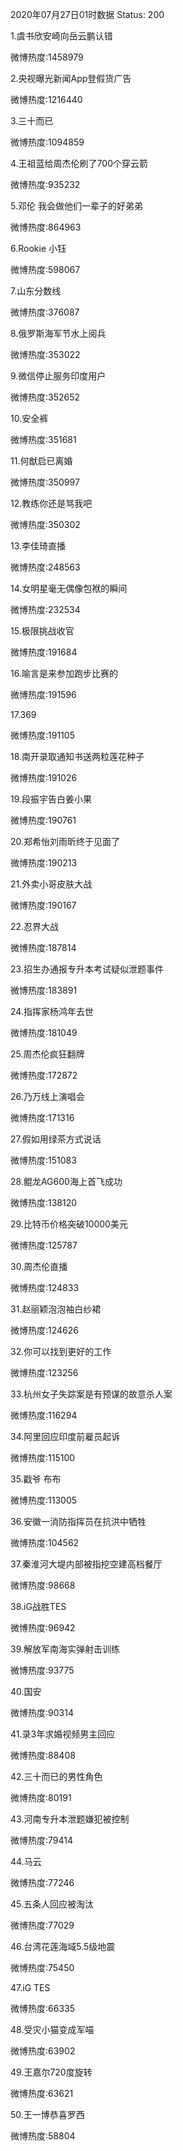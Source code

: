 2020年07月27日01时数据
Status: 200

1.虞书欣安崎向岳云鹏认错

微博热度:1458979

2.央视曝光新闻App登假货广告

微博热度:1216440

3.三十而已

微博热度:1094859

4.王祖蓝给周杰伦刷了700个穿云箭

微博热度:935232

5.邓伦 我会做他们一辈子的好弟弟

微博热度:864963

6.Rookie 小钰

微博热度:598067

7.山东分数线

微博热度:376087

8.俄罗斯海军节水上阅兵

微博热度:353022

9.微信停止服务印度用户

微博热度:352652

10.安全裤

微博热度:351681

11.何猷启已离婚

微博热度:350997

12.教练你还是骂我吧

微博热度:350302

13.李佳琦直播

微博热度:248563

14.女明星毫无偶像包袱的瞬间

微博热度:232534

15.极限挑战收官

微博热度:191684

16.喻言是来参加跑步比赛的

微博热度:191596

17.369

微博热度:191105

18.南开录取通知书送两粒莲花种子

微博热度:191026

19.段振宇告白姜小果

微博热度:190761

20.郑希怡刘雨昕终于见面了

微博热度:190213

21.外卖小哥皮肤大战

微博热度:190167

22.忍界大战

微博热度:187814

23.招生办通报专升本考试疑似泄题事件

微博热度:183891

24.指挥家杨鸿年去世

微博热度:181049

25.周杰伦疯狂翻牌

微博热度:172872

26.乃万线上演唱会

微博热度:171316

27.假如用绿茶方式说话

微博热度:151083

28.鲲龙AG600海上首飞成功

微博热度:138120

29.比特币价格突破10000美元

微博热度:125787

30.周杰伦直播

微博热度:124833

31.赵丽颖泡泡袖白纱裙

微博热度:124626

32.你可以找到更好的工作

微博热度:123256

33.杭州女子失踪案是有预谋的故意杀人案

微博热度:116294

34.阿里回应印度前雇员起诉

微博热度:115100

35.戳爷 布布

微博热度:113005

36.安徽一消防指挥员在抗洪中牺牲

微博热度:104562

37.秦淮河大堤内部被指挖空建高档餐厅

微博热度:98668

38.iG战胜TES

微博热度:96942

39.解放军南海实弹射击训练

微博热度:93775

40.国安

微博热度:90314

41.录3年求婚视频男主回应

微博热度:88408

42.三十而已的男性角色

微博热度:80191

43.河南专升本泄题嫌犯被控制

微博热度:79414

44.马云

微博热度:77246

45.五条人回应被淘汰

微博热度:77029

46.台湾花莲海域5.5级地震

微博热度:75450

47.iG TES

微博热度:66335

48.受灾小猫变成军喵

微博热度:63902

49.王嘉尔720度旋转

微博热度:63621

50.王一博恭喜罗西

微博热度:58804

